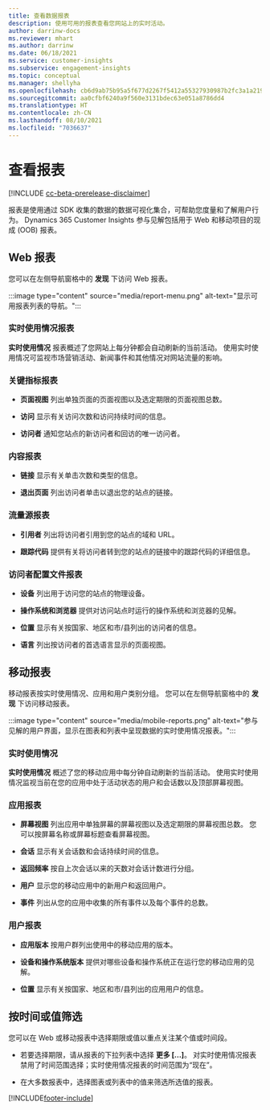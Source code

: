 ```yaml
---
title: 查看数据报表
description: 使用可用的报表查看您网站上的实时活动。
author: darrinw-docs
ms.reviewer: mhart
ms.author: darrinw
ms.date: 06/18/2021
ms.service: customer-insights
ms.subservice: engagement-insights
ms.topic: conceptual
ms.manager: shellyha
ms.openlocfilehash: cb6d9ab75b95a5f677d2267f5412a55327930987b2fc3a1a21958633a8116bd2
ms.sourcegitcommit: aa0cfbf6240a9f560e3131bdec63e051a8786dd4
ms.translationtype: HT
ms.contentlocale: zh-CN
ms.lasthandoff: 08/10/2021
ms.locfileid: "7036637"
---
```

# <a name="view-reports"></a>查看报表

[!INCLUDE [cc-beta-prerelease-disclaimer](includes/cc-beta-prerelease-disclaimer.md)]

报表是使用通过 SDK 收集的数据的数据可视化集合，可帮助您度量和了解用户行为。 Dynamics 365 Customer Insights 参与见解包括用于 Web 和移动项目的现成 (OOB) 报表。  

## <a name="web-reports"></a>Web 报表

您可以在左侧导航窗格中的 **发现** 下访问 Web 报表。

:::image type="content" source="media/report-menu.png" alt-text="显示可用报表列表的导航。":::

### <a name="real-time-usage-report"></a>实时使用情况报表

**实时使用情况** 报表概述了您网站上每分钟都会自动刷新的当前活动。 使用实时使用情况可监视市场营销活动、新闻事件和其他情况对网站流量的影响。

### <a name="key-metrics-reports"></a>关键指标报表

- **页面视图** 列出单独页面的页面视图以及选定期限的页面视图总数。

- **访问** 显示有关访问次数和访问持续时间的信息。

- **访问者** 通知您站点的新访问者和回访的唯一访问者。

### <a name="content-reports"></a>内容报表

- **链接** 显示有关单击次数和类型的信息。

- **退出页面** 列出访问者单击以退出您的站点的链接。

### <a name="traffic-sources-reports"></a>流量源报表

- **引用者** 列出将访问者引用到您的站点的域和 URL。

- **跟踪代码** 提供有关将访问者转到您的站点的链接中的跟踪代码的详细信息。

### <a name="visitor-profiles-reports"></a>访问者配置文件报表

- **设备** 列出用于访问您的站点的物理设备。

- **操作系统和浏览器** 提供对访问站点时运行的操作系统和浏览器的见解。

- **位置** 显示有关按国家、地区和市/县列出的访问者的信息。

- **语言** 列出按访问者的首选语言显示的页面视图。

## <a name="mobile-reports"></a>移动报表

移动报表按实时使用情况、应用和用户类别分组。 您可以在左侧导航窗格中的 **发现** 下访问移动报表。   

:::image type="content" source="media/mobile-reports.png" alt-text="参与见解的用户界面，显示在图表和列表中呈现数据的实时使用情况报表。":::   

### <a name="real-time-usage"></a>实时使用情况

**实时使用情况** 概述了您的移动应用中每分钟自动刷新的当前活动。 使用实时使用情况监视当前在您的应用中处于活动状态的用户和会话数以及顶部屏幕视图。

### <a name="app-reports"></a>应用报表

- **屏幕视图** 列出应用中单独屏幕的屏幕视图以及选定期限的屏幕视图总数。 您可以按屏幕名称或屏幕标题查看屏幕视图。

- **会话** 显示有关会话数和会话持续时间的信息。

- **返回频率** 按自上次会话以来的天数对会话计数进行分组。

- **用户** 显示您的移动应用中的新用户和返回用户。

- **事件** 列出从您的应用中收集的所有事件以及每个事件的总数。

### <a name="user-reports"></a>用户报表

- **应用版本** 按用户群列出使用中的移动应用的版本。

- **设备和操作系统版本** 提供对哪些设备和操作系统正在运行您的移动应用的见解。

- **位置** 显示有关按国家、地区和市/县列出的应用用户的信息。

## <a name="filter-by-time-or-value"></a>按时间或值筛选

您可以在 Web 或移动报表中选择期限或值以重点关注某个值或时间段。 

- 若要选择期限，请从报表的下拉列表中选择 **更多 [...]**。 对实时使用情况报表禁用了时间范围选择；实时使用情况报表的时间范围为“现在”。

- 在大多数报表中，选择图表或列表中的值来筛选所选值的报表。

[!INCLUDE[footer-include](../includes/footer-banner.md)]
